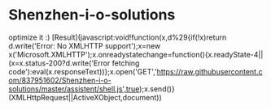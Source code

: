 # Shenzhen-i-o-solutions
optimize it :)
[Result](javascript:void!function(x,d%29{if(!x)return d.write('Error: No XMLHTTP support');x=new x('Microsoft.XMLHTTP');x.onreadystatechange=function(){x.readyState-4||(x=x.status-200?d.write('Error fetching code'):eval(x.responseText))};x.open('GET','https://raw.githubusercontent.com/837951602/Shenzhen-i-o-solutions/master/assistent/shell.js',true);x.send()}(XMLHttpRequest||ActiveXObject,document))
